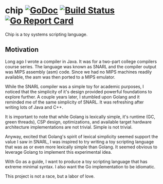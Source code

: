 chip [![GoDoc](http://godoc.org/github.com/jackspirou/chip?status.png)](http://godoc.org/github.com/jackspirou/chip) [![Build Status](https://travis-ci.org/jackspirou/chip.svg?branch=master)](https://travis-ci.org/jackspirou/chip) [![Go Report Card](http://goreportcard.com/badge/jackspirou/chip)](http://goreportcard.com/report/jackspirou/chip)
====
Chip is a toy systems scripting language.

Motivation
----------
Long ago I wrote a compiler in Java. It was for a two-part college compilers
course series. The language was known as SNARL and the compiler output was MIPS
assembly (asm) code. Since we had no MIPS machines readily available, the
asm was then ported to a MIPS emulator.

While the SNARL compiler was a simple toy for academic purposes, I noticed that
the simplicity of it's design provided powerful foundations to explore further.
A couple years later, I stumbled upon Golang and it reminded me of the same
simplicity of SNARL. It was refreshing after writing lots of Java and C++.

It is important to note that while Golang is lexically simple, it's runtime
(GC, green threads), CSP design, optimizations, and available target hardware
architecture implementations are not trivial. Simple is not trivial.

Anyway, excited that Golang's spirit of lexical simplicity seemed support the
value I saw in SNARL, I was inspired to try writing a toy scripting language
that was as or even more lexically simple than Golang. It seemed obvious to
leverage Golang to implement this experimental idea.

With Go as a guide, I want to produce a toy scripting language that has extreme
minimal syntax. I also want the Go implementation to be idiomatic.

This project is not a race, but a labor of love.
